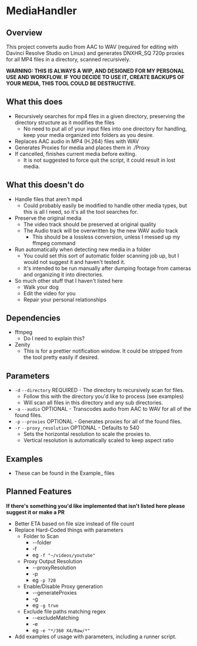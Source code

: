 # MediaHandler
## Overview
This project converts audio from AAC to WAV (required for editing with Davinci Resolve Studio on Linux) and generates DNXHR_SQ 720p proxies for all MP4 files in a directory, scanned recursively.

**WARNING: THIS IS ALWAYS A WIP, AND DESIGNED FOR MY PERSONAL USE AND WORKFLOW. IF YOU DECIDE TO USE IT, CREATE BACKUPS OF YOUR MEDIA, THIS TOOL COULD BE DESTRUCTIVE.**

## What this does
* Recursively searches for mp4 files in a given directory, preserving the directory structure as it modifies the files
    * No need to put all of your input files into one directory for handling, keep your media organized into folders as you desire.
* Replaces AAC audio in MP4 (H.264) files with WAV
* Generates Proxies for media and places them in ./Proxy
* If cancelled, finishes current media before exiting.
    * It is not suggested to force quit the script, it could result in lost media.

## What this doesn't do
* Handle files that aren't mp4
   * Could probably easily be modified to handle other media types, but this is all I need, so it's all the tool searches for.
* Preserve the original media
   * The video track should be preserved at original quality
   * The Audio track will be overwritten by the new WAV audio track
      * This should be a lossless conversion, unless I messed up my ffmpeg command
* Run automatically when detecting new media in a folder
   * You could set this sort of automatic folder scanning job up, but I would not suggest it and haven't tested it.
   * It's intended to be run manually after dumping footage from cameras and organizing it into directories.
* So much other stuff that I haven't listed here
   * Walk your dog
   * Edit the video for you
   * Repair your personal relationships

## Dependencies
* ffmpeg
   * Do I need to explain this?
* Zenity
    * This is for a prettier notification window. It could be stripped from the tool pretty easily if desired.

## Parameters
* `-d` `--directory` REQUIRED - The directory to recursively scan for files.
    * Follow this with the directory you'd like to process (see examples)
    * Will scan all files in this directory and any sub directories.
* `-a` `--audio` OPTIONAL - Transcodes audio from AAC to WAV for all of the found files.
* `-p` `--proxies` OPTIONAL - Generates proxies for all of the found files.
* `-r` `--proxy_resolution` OPTIONAL - Defaults to 540
    * Sets the horizontal resolution to scale the proxies to.
    * Vertical resolution is automatically scaled to keep aspect ratio

## Examples
* These can be found in the Example_ files

## Planned Features
**If there's something you'd like implemented that isn't listed here please suggest it or make a PR**
* Better ETA based on file size instead of file count
* Replace Hard-Coded things with parameters
   * Folder to Scan
      * --folder
      * -f
      * eg `-f "~/videos/youtube"`
   * Proxy Output Resolution
      * --proxyResolution
      * -p
      * eg `-p 720`
   * Enable/Disable Proxy generation
      * --generateProxies
      * -g
      * eg `-g true`
   * Exclude file paths matching regex
      * --excludeMatching
      * -e
      * eg `-e "*/360 X4/Raw/*"`
* Add examples of usage with parameters, including a runner script.
